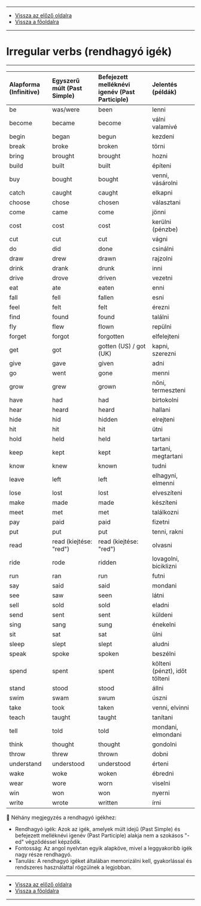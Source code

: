 
---

- [Vissza az előző oldalra](../angol.md)
- [Vissza a főoldalra](../../../../README.md)

---

# Irregular verbs (rendhagyó igék)

---

| Alapforma (Infinitive) | Egyszerű múlt (Past Simple) | Befejezett melléknévi igenév (Past Participle) | Jelentés (példák) |
| :-- | :-- | :-- |:-- |
| be | was/were | been | lenni |
| become | became |become | válni valamivé |
| begin | began | begun | kezdeni |
| break | broke | broken | törni |
| bring | brought | brought | hozni |
| build | built | built | építeni |
| buy | bought | bought | venni, vásárolni |
| catch | caught | caught | elkapni |
| choose | chose | chosen | választani |
| come | came | come | jönni |
| cost | cost | cost | kerülni (pénzbe) |
| cut | cut | cut | vágni |
| do | did | done | csinálni |
| draw | drew | drawn | rajzolni |
| drink | drank | drunk | inni |
| drive | drove | driven | vezetni |
| eat | ate | eaten | enni |
| fall | fell | fallen | esni |
| feel | felt | felt | érezni |
| find | found | found | találni |
| fly| flew | flown | repülni |
| forget | forgot | forgotten | elfelejteni |
| get | got | gotten (US) / got (UK) | kapni, szerezni |
| give | gave | given | adni |
| go | went | gone | menni |
| grow | grew | grown | nőni, termeszteni |
| have | had | had | birtokolni |
| hear | heard | heard | hallani |
| hide | hid | hidden | elrejteni |
| hit | hit | hit | ütni |
| hold | held | held | tartani |
| keep | kept | kept | tartani, megtartani |
| know | knew | known | tudni |
| leave | left | left | elhagyni, elmenni |
| lose | lost | lost | elveszíteni |
| make | made | made | készíteni |
| meet | met | met | találkozni |
| pay | paid | paid | fizetni |
| put | put | put | tenni, rakni |
| read | read (kiejtése: "red") | read (kiejtése: "red") | olvasni |
| ride | rode | ridden | lovagolni, biciklizni |
| run | ran | run | futni |
| say | said | said | mondani |
| see | saw | seen | látni |
| sell | sold | sold | eladni |
| send | sent | sent | küldeni |
| sing | sang | sung | énekelni |
| sit | sat | sat | ülni |
| sleep | slept | slept | aludni |
| speak | spoke | spoken | beszélni |
| spend | spent | spent | költeni (pénzt), időt tölteni |
| stand | stood | stood | állni |
| swim | swam | swum | úszni |
| take | took | taken | venni, elvinni |
| teach | taught | taught | tanítani |
| tell | told | told | mondani, elmondani |
| think | thought | thought | gondolni |
| throw | threw | thrown | dobni |
| understand | understood | understood | érteni |
| wake | woke | woken | ébredni |
| wear | wore | worn | viselni |
| win | won | won | nyerni |
| write | wrote | written | írni |

:memo: Néhány megjegyzés a rendhagyó igékhez:

- Rendhagyó igék: Azok az igék, amelyek múlt idejű (Past Simple) és befejezett melléknévi igenév (Past Participle) alakja nem a szokásos "-ed" végződéssel képződik.
- Fontosság: Az angol nyelvtan egyik alapköve, mivel a leggyakoribb igék nagy része rendhagyó.
- Tanulás: A rendhagyó igéket általában memorizálni kell, gyakorlással és rendszeres használattal rögzülnek a legjobban.

---

- [Vissza az előző oldalra](../angol.md)
- [Vissza a főoldalra](../../../../README.md)

---